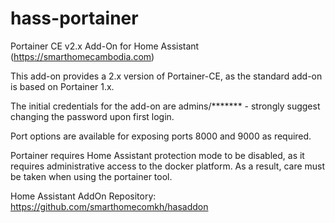 # hass-portainer
Portainer CE v2.x Add-On for Home Assistant (https://smarthomecambodia.com)

This add-on provides a 2.x version of Portainer-CE, as the standard add-on is based on Portainer 1.x.

The initial credentials for the add-on are admins/******* - strongly suggest changing the password upon first login.

Port options are available for exposing ports 8000 and 9000 as required.

Portainer requires Home Assistant protection mode to be disabled, as it requires administrative access to the docker platform. As a result, care must be taken when using the portainer tool.

Home Assistant AddOn Repository: https://github.com/smarthomecomkh/hasaddon
